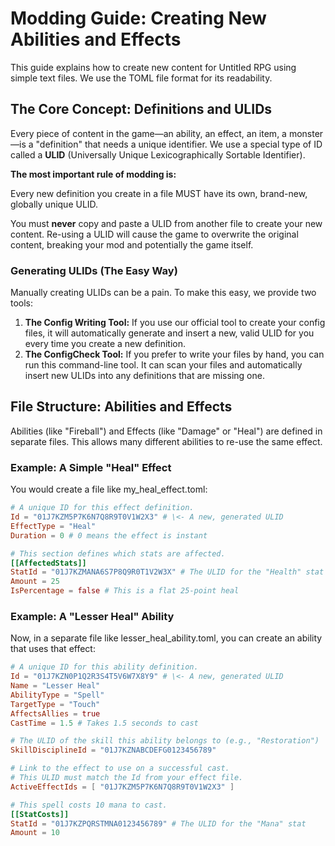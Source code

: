# **Modding Guide: Creating New Abilities and Effects**

This guide explains how to create new content for Untitled RPG using simple text files. We use the TOML file format for its readability.

## **The Core Concept: Definitions and ULIDs**

Every piece of content in the game—an ability, an effect, an item, a monster—is a "definition" that needs a unique identifier. We use a special type of ID called a **ULID** (Universally Unique Lexicographically Sortable Identifier).

**The most important rule of modding is:**

Every new definition you create in a file MUST have its own, brand-new, globally unique ULID.

You must **never** copy and paste a ULID from another file to create your new content. Re-using a ULID will cause the game to overwrite the original content, breaking your mod and potentially the game itself.

### **Generating ULIDs (The Easy Way)**

Manually creating ULIDs can be a pain. To make this easy, we provide two tools:

1. **The Config Writing Tool:** If you use our official tool to create your config files, it will automatically generate and insert a new, valid ULID for you every time you create a new definition.
2. **The ConfigCheck Tool:** If you prefer to write your files by hand, you can run this command-line tool. It can scan your files and automatically insert new ULIDs into any definitions that are missing one.

## **File Structure: Abilities and Effects**

Abilities (like "Fireball") and Effects (like "Damage" or "Heal") are defined in separate files. This allows many different abilities to re-use the same effect.

### **Example: A Simple "Heal" Effect**

You would create a file like my\_heal\_effect.toml:

```toml
# A unique ID for this effect definition.
Id = "01J7KZM5P7K6N7Q8R9T0V1W2X3" # \<- A new, generated ULID
EffectType = "Heal"
Duration = 0 # 0 means the effect is instant

# This section defines which stats are affected.
[[AffectedStats]]
StatId = "01J7KZMANA6S7P8Q9R0T1V2W3X" # The ULID for the "Health" stat
Amount = 25
IsPercentage = false # This is a flat 25-point heal
```

### **Example: A "Lesser Heal" Ability**

Now, in a separate file like lesser\_heal\_ability.toml, you can create an ability that uses that effect:

```toml
# A unique ID for this ability definition.
Id = "01J7KZN0P1Q2R3S4T5V6W7X8Y9" # \<- A new, generated ULID
Name = "Lesser Heal"
AbilityType = "Spell"
TargetType = "Touch"
AffectsAllies = true
CastTime = 1.5 # Takes 1.5 seconds to cast

# The ULID of the skill this ability belongs to (e.g., "Restoration")
SkillDisciplineId = "01J7KZNABCDEFG0123456789"

# Link to the effect to use on a successful cast.
# This ULID must match the Id from your effect file.
ActiveEffectIds = [ "01J7KZM5P7K6N7Q8R9T0V1W2X3" ]

# This spell costs 10 mana to cast.
[[StatCosts]]
StatId = "01J7KZPQRSTMNA0123456789" # The ULID for the "Mana" stat
Amount = 10
```
